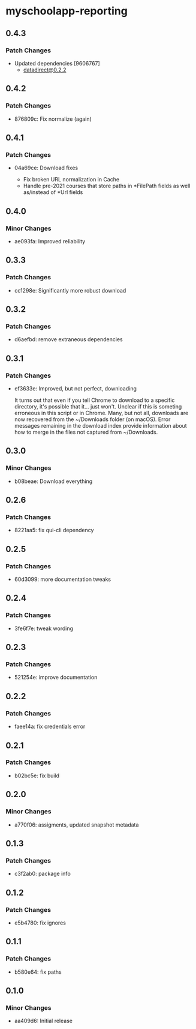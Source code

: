 # myschoolapp-reporting

## 0.4.3

### Patch Changes

- Updated dependencies [9606767]
  - datadirect@0.2.2

## 0.4.2

### Patch Changes

- 876809c: Fix normalize (again)

## 0.4.1

### Patch Changes

- 04a69ce: Download fixes

  - Fix broken URL normalization in Cache
  - Handle pre-2021 courses that store paths in *FilePath fields as well as/instead of *Url fields

## 0.4.0

### Minor Changes

- ae093fa: Improved reliability

## 0.3.3

### Patch Changes

- cc1298e: Significantly more robust download

## 0.3.2

### Patch Changes

- d6aefbd: remove extraneous dependencies

## 0.3.1

### Patch Changes

- ef3633e: Improved, but not perfect, downloading

  It turns out that even if you tell Chrome to download to a specific directory, it's possible that it... just won't. Unclear if this is someting erroneous in this script or in Chrome. Many, but not all, downloads are now recovered from the ~/Downloads folder (on macOS). Error messages remaining in the download index provide information about how to merge in the files not captured from ~/Downloads.

## 0.3.0

### Minor Changes

- b08beae: Download everything

## 0.2.6

### Patch Changes

- 8221aa5: fix qui-cli dependency

## 0.2.5

### Patch Changes

- 60d3099: more documentation tweaks

## 0.2.4

### Patch Changes

- 3fe6f7e: tweak wording

## 0.2.3

### Patch Changes

- 521254e: improve documentation

## 0.2.2

### Patch Changes

- faee14a: fix credentials error

## 0.2.1

### Patch Changes

- b02bc5e: fix build

## 0.2.0

### Minor Changes

- a770f06: assigments, updated snapshot metadata

## 0.1.3

### Patch Changes

- c3f2ab0: package info

## 0.1.2

### Patch Changes

- e5b4780: fix ignores

## 0.1.1

### Patch Changes

- b580e64: fix paths

## 0.1.0

### Minor Changes

- aa409d6: Initial release
